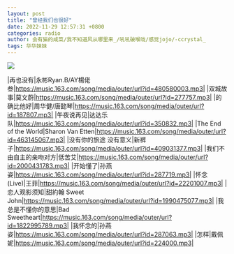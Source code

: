 ```yaml
---
layout: post
title: "曾经我们也很好"
date: 2022-11-29 12:57:31 +0800
categories: radio
author: 会有猫的咸菜/我不知道风从哪里来_/吼吼破喉咙/感觉jojo/-ccrystal_
tags: 华华妹妹
---
```

![]({{site.baseurl}}/images/cover_20221129.jpg)

|再也没有|永彬Ryan.B/AY楊佬叁|https://music.163.com/song/media/outer/url?id=480580003.mp3|
|双城故事|莫文蔚|https://music.163.com/song/media/outer/url?id=277757.mp3|
|的确比他好|周华健/唐懿琴|https://music.163.com/song/media/outer/url?id=187807.mp3|
|午夜说再见|达达乐队|https://music.163.com/song/media/outer/url?id=350832.mp3|
|The End of the World|Sharon Van Etten|https://music.163.com/song/media/outer/url?id=463145067.mp3|
|没有你的旅途 没有意义|新裤子|https://music.163.com/song/media/outer/url?id=409031377.mp3|
|我们不由自主的亲吻对方|低苦艾|https://music.163.com/song/media/outer/url?id=2000431783.mp3|
|开始懂了|孙燕姿|https://music.163.com/song/media/outer/url?id=287719.mp3|
|怀念 (Live)|王菲|https://music.163.com/song/media/outer/url?id=22201007.mp3|
|恋人观影须知|甜約翰 Sweet John|https://music.163.com/song/media/outer/url?id=1990475077.mp3|
|我总是不懂你的意思|Bad Sweetheart|https://music.163.com/song/media/outer/url?id=1822995789.mp3|
|我怀念的|孙燕姿|https://music.163.com/song/media/outer/url?id=287063.mp3|
|怎样|戴佩妮|https://music.163.com/song/media/outer/url?id=224000.mp3|

